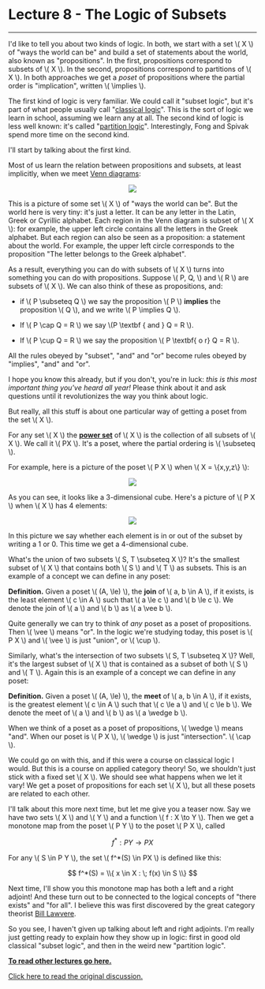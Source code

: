 # Lecture 8 - The Logic of Subsets
---
I'd like to tell you about two kinds of logic.   In both, we start with a set \\( X \\) of "ways the world can be" and build a set of statements about the world, also known as "propositions".   In the first, propositions correspond to subsets of \\( X \\).  In the second, propositions correspond to partitions of \\( X \\).  In both approaches we get a _poset_ of propositions where the partial order is "implication", written \\( \implies \\).    

The first kind of logic is very familiar.  We could call it "subset logic", but it's part of what people usually call "[classical logic](https://en.wikipedia.org/wiki/Classical_logic)".  This is the sort of logic we learn in school, assuming we learn any at all.    The second kind of logic is less well known: it's called "[partition logic](https://arxiv.org/abs/0902.1950)".   Interestingly, Fong and Spivak spend more time on the second kind.  

I'll start by talking about the first kind.   

Most of us learn the relation between propositions and subsets, at least implicitly, when we meet [Venn diagrams](https://en.wikipedia.org/wiki/Venn_diagram):

<center><img src = "https://upload.wikimedia.org/wikipedia/commons/thumb/e/e4/Venn_diagram_gr_la_ru.svg/400px-Venn_diagram_gr_la_ru.svg.png"></center>

This is a picture of some set \\( X \\) of "ways the world can be".  But the world here is very tiny: it's just a letter.  It can be any letter in the Latin, Greek or Cyrillic alphabet.  Each region in the Venn diagram is subset of \\( X \\): for example, the upper left circle contains all the letters in the Greek alphabet.  But each region can also be seen as a proposition: a statement about the world.   For example, the upper left circle corresponds to the proposition "The letter belongs to the Greek alphabet".      

As a result, everything you can do with subsets of \\( X \\) turns into something you can do with propositions.  Suppose \\( P, Q, \\) and \\( R \\) are subsets of \\( X \\).   We can also think of these as propositions, and:

* if \\( P \subseteq Q \\) we say the proposition \\( P \\) **implies** the proposition \\( Q \\), and we write \\( P \implies Q \\).

* If \\( P \cap Q = R \\) we say \\(P \textbf { and } Q =  R \\).

* If \\( P \cup Q = R \\) we say the proposition \\( P \textbf{ o r}  Q = R \\).

All the rules obeyed by "subset", "and" and "or" become rules obeyed by "implies", "and" and "or".  

I hope you know this already, but if you don't, you're in luck: _this is this most important thing you've heard all year!_   Please think about it and ask questions until it revolutionizes the way you think about logic.  

But really, all this stuff is about one particular way of getting a poset from the set \\( X \\).  

For any set \\( X \\) the **[power set](https://en.wikipedia.org/wiki/Power_set)** of \\( X \\) is the collection of all subsets of \\( X \\).    We call it \\( PX \\).   It's a poset, where the partial ordering is \\( \subseteq \\).    

For example, here is a picture of the poset \\( P X \\) when \\( X = \\{x,y,z\\} \\):

<center><img src = "https://upload.wikimedia.org/wikipedia/commons/thumb/e/ea/Hasse_diagram_of_powerset_of_3.svg/500px-Hasse_diagram_of_powerset_of_3.svg.png"></center>

As you can see, it looks like a 3-dimensional cube.  Here's a picture of \\( P X \\) when \\( X \\) has 4 elements:

<center><img src = "https://upload.wikimedia.org/wikipedia/commons/thumb/9/9b/Hypercubeorder_binary.svg/500px-Hypercubeorder_binary.svg.png"></center>

In this picture we say whether each element is in or out of the subset by writing a 1 or 0.  This time we get a 4-dimensional cube.

What's the union of two subsets \\( S, T \subseteq X \\)?   It's the smallest subset of \\( X \\)  that contains both \\( S \\) and \\( T \\) as subsets.   This is an example of a concept we can define in any poset:

**Definition.** Given a poset \\( (A, \le) \\), the **join** of \\( a, b \in A \\), if it exists, is the least element \\( c \in A \\) such that \\( a \le c \\) and \\( b \le c \\).   We denote the join of \\( a \\) and \\( b \\) as \\( a \vee b \\).    

Quite generally we can try to think of _any_ poset as a poset of propositions.  Then \\( \vee \\) means "or".  In the logic we're studying today, this poset is \\( P X \\) and \\( \vee \\) is just "union", or \\( \cup \\).

Similarly, what's the intersection of two subsets \\( S, T \subseteq X \\)?  Well, it's the largest subset of \\( X \\) that is contained as a subset of both \\( S \\) and \\( T \\).   Again this is an example of a concept we can define in any poset:

**Definition.** Given a poset \\( (A, \le) \\), the **meet** of \\( a, b \in A \\), if it exists, is the greatest element \\( c \in A \\) such that \\( c \le a \\) and \\( c \le b \\).   We denote the meet of \\( a \\) and \\( b \\) as \\( a \wedge b \\).    

When we think of a poset as a poset of propositions,  \\( \wedge \\) means "and".  When our poset is \\( P X \\), \\( \wedge \\) is just "intersection".  \\( \cap \\).

We could go on with this, and if this were a course on classical logic I would.  But this is a course on applied category theory!  So, we shouldn't just stick with a fixed set \\( X \\).  We should see what happens when we let it vary!    We get a poset of propositions for each set \\( X \\), but all these posets are related to each other.  

I'll talk about this more next time, but let me give you a teaser now.  Say we have two sets \\( X \\) and \\( Y \\) and a function \\( f : X \to Y \\).  Then we get a monotone map from the poset \\( P Y \\) to the poset \\( P X \\), called

$$   f^* : P Y \to P X $$

For any \\( S \in P Y \\), the set \\( f^*(S) \in PX \\) is defined like this:

$$  f^*(S) = \\{ x \in X : \; f(x) \in S \\} $$

Next time, I'll show you this monotone map has both a left and a right adjoint!  And these turn out to be connected to the logical concepts of "there exists" and "for all".   I believe this was first discovered by the great category theorist [Bill Lawvere](https://www.emis.de/journals/TAC/reprints/articles/16/tr16abs.html).

So you see, I haven't given up talking about left and right adjoints.  I'm really just getting ready to explain how they show up in logic: first in good old classical "subset logic", and then in the weird new "partition logic".

**[To read other lectures go here.](http://www.azimuthproject.org/azimuth/show/Applied+Category+Theory#Course)**

[Click here to read the original discussion.](https://forum.azimuthproject.org/discussion/1921/lecture-8-chapter-1-the-logic-of-subsets/p1)
